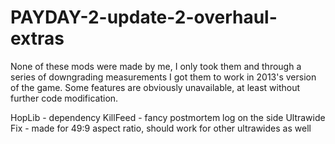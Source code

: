 # PAYDAY-2-update-2-overhaul-extras
None of these mods were made by me, I only took them and through a series of downgrading measurements I got them to work in 2013's version of the game.
Some features are obviously unavailable, at least without further code modification.

HopLib - dependency
KillFeed - fancy postmortem log on the side
Ultrawide Fix - made for 49:9 aspect ratio, should work for other ultrawides as well
